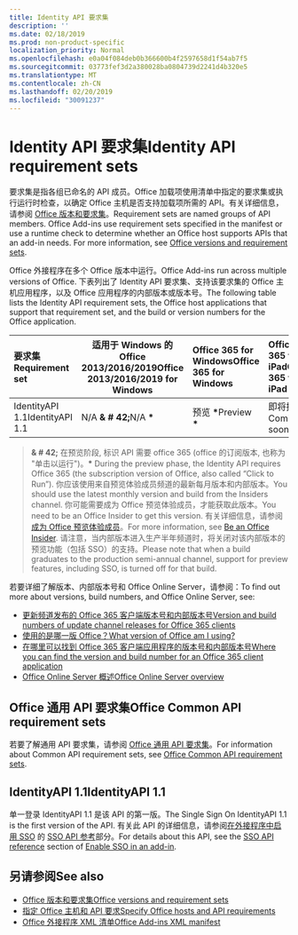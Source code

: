 ```yaml
---
title: Identity API 要求集
description: ''
ms.date: 02/18/2019
ms.prod: non-product-specific
localization_priority: Normal
ms.openlocfilehash: e0a04f084deb0b366600b4f2597658d1f54ab7f5
ms.sourcegitcommit: 03773fef3d2a380028ba0804739d2241d4b320e5
ms.translationtype: MT
ms.contentlocale: zh-CN
ms.lasthandoff: 02/20/2019
ms.locfileid: "30091237"
---
```

# <a name="identity-api-requirement-sets"></a><span data-ttu-id="2655f-102">Identity API 要求集</span><span class="sxs-lookup"><span data-stu-id="2655f-102">Identity API requirement sets</span></span>

<span data-ttu-id="2655f-p101">要求集是指各组已命名的 API 成员。Office 加载项使用清单中指定的要求集或执行运行时检查，以确定 Office 主机是否支持加载项所需的 API。有关详细信息，请参阅 [Office 版本和要求集](https://docs.microsoft.com/office/dev/add-ins/develop/office-versions-and-requirement-sets)。</span><span class="sxs-lookup"><span data-stu-id="2655f-p101">Requirement sets are named groups of API members. Office Add-ins use requirement sets specified in the manifest or use a runtime check to determine whether an Office host supports APIs that an add-in needs. For more information, see [Office versions and requirement sets](https://docs.microsoft.com/office/dev/add-ins/develop/office-versions-and-requirement-sets).</span></span>

<span data-ttu-id="2655f-106">Office 外接程序在多个 Office 版本中运行。</span><span class="sxs-lookup"><span data-stu-id="2655f-106">Office Add-ins run across multiple versions of Office.</span></span> <span data-ttu-id="2655f-107">下表列出了 Identity API 要求集、支持该要求集的 Office 主机应用程序，以及 Office 应用程序的内部版本或版本号。</span><span class="sxs-lookup"><span data-stu-id="2655f-107">The following table lists the Identity API requirement sets, the Office host applications that support that requirement set, and the build or version numbers for the Office application.</span></span>

|  <span data-ttu-id="2655f-108">要求集</span><span class="sxs-lookup"><span data-stu-id="2655f-108">Requirement set</span></span>  | <span data-ttu-id="2655f-109">适用于 Windows 的 Office 2013/2016/2019</span><span class="sxs-lookup"><span data-stu-id="2655f-109">Office 2013/2016/2019 for Windows</span></span> | <span data-ttu-id="2655f-110">Office 365 for Windows</span><span class="sxs-lookup"><span data-stu-id="2655f-110">Office 365 for Windows</span></span>   |  <span data-ttu-id="2655f-111">Office 365 for iPad</span><span class="sxs-lookup"><span data-stu-id="2655f-111">Office 365 for iPad</span></span>  |  <span data-ttu-id="2655f-112">Office 365 for Mac</span><span class="sxs-lookup"><span data-stu-id="2655f-112">Office 365 for Mac</span></span>  | <span data-ttu-id="2655f-113">Office Online</span><span class="sxs-lookup"><span data-stu-id="2655f-113">Office Online</span></span>  | <span data-ttu-id="2655f-114">SharePoint Online</span><span class="sxs-lookup"><span data-stu-id="2655f-114">SharePoint Online</span></span> | <span data-ttu-id="2655f-115">OneDrive.com</span><span class="sxs-lookup"><span data-stu-id="2655f-115">OneDrive.com</span></span> |<span data-ttu-id="2655f-116">Outlook.com & Exchange Online</span><span class="sxs-lookup"><span data-stu-id="2655f-116">Outlook.com & Exchange Online</span></span>|
|:-----|-----|:-----|:-----|:-----|:-----|:-----|:-----|:-----|
| <span data-ttu-id="2655f-117">IdentityAPI 1.1</span><span class="sxs-lookup"><span data-stu-id="2655f-117">IdentityAPI 1.1</span></span>  | <span data-ttu-id="2655f-118">N/A **& # 42;**</span><span class="sxs-lookup"><span data-stu-id="2655f-118">N/A **&#42;**</span></span> | <span data-ttu-id="2655f-119">预览 **&#42;**</span><span class="sxs-lookup"><span data-stu-id="2655f-119">Preview **&#42;**</span></span> | <span data-ttu-id="2655f-120">即将推出</span><span class="sxs-lookup"><span data-stu-id="2655f-120">Coming soon</span></span> | <span data-ttu-id="2655f-121">预览 **&#42;**</span><span class="sxs-lookup"><span data-stu-id="2655f-121">Preview **&#42;**</span></span>| <span data-ttu-id="2655f-122">预览</span><span class="sxs-lookup"><span data-stu-id="2655f-122">Preview</span></span> | <span data-ttu-id="2655f-123">预览</span><span class="sxs-lookup"><span data-stu-id="2655f-123">Preview</span></span>| <span data-ttu-id="2655f-124">即将推出</span><span class="sxs-lookup"><span data-stu-id="2655f-124">Coming soon</span></span> | <span data-ttu-id="2655f-125">即将推出</span><span class="sxs-lookup"><span data-stu-id="2655f-125">Coming soon</span></span> |

> <span data-ttu-id="2655f-126">**& # 42;** 在预览阶段, 标识 API 需要 office 365 (office 的订阅版本, 也称为 "单击以运行")。</span><span class="sxs-lookup"><span data-stu-id="2655f-126">**&#42;** During the preview phase, the Identity API requires Office 365 (the subscription version of Office, also called “Click to Run”).</span></span> <span data-ttu-id="2655f-127">你应该使用来自预览体验成员频道的最新每月版本和内部版本。</span><span class="sxs-lookup"><span data-stu-id="2655f-127">You should use the latest monthly version and build from the Insiders channel.</span></span> <span data-ttu-id="2655f-128">你可能需要成为 Office 预览体验成员，才能获取此版本。</span><span class="sxs-lookup"><span data-stu-id="2655f-128">You need to be an Office Insider to get this version.</span></span> <span data-ttu-id="2655f-129">有关详细信息，请参阅[成为 Office 预览体验成员](https://products.office.com/office-insider?tab=tab-1)。</span><span class="sxs-lookup"><span data-stu-id="2655f-129">For more information, see [Be an Office Insider](https://products.office.com/office-insider?tab=tab-1).</span></span> <span data-ttu-id="2655f-130">请注意，当内部版本进入生产半年频道时，将关闭对该内部版本的预览功能（包括 SSO）的支持。</span><span class="sxs-lookup"><span data-stu-id="2655f-130">Please note that when a build graduates to the production semi-annual channel, support for preview features, including SSO, is turned off for that build.</span></span>

<span data-ttu-id="2655f-131">若要详细了解版本、内部版本号和 Office Online Server，请参阅：</span><span class="sxs-lookup"><span data-stu-id="2655f-131">To find out more about versions, build numbers, and Office Online Server, see:</span></span>

- [<span data-ttu-id="2655f-132">更新频道发布的 Office 365 客户端版本号和内部版本号</span><span class="sxs-lookup"><span data-stu-id="2655f-132">Version and build numbers of update channel releases for Office 365 clients</span></span>](https://support.office.com/article/version-and-build-numbers-of-update-channel-releases-ae942449-1fca-4484-898b-a933ea23def7)
- [<span data-ttu-id="2655f-133">使用的是哪一版 Office？</span><span class="sxs-lookup"><span data-stu-id="2655f-133">What version of Office am I using?</span></span>](https://support.office.com/article/What-version-of-Office-am-I-using-932788b8-a3ce-44bf-bb09-e334518b8b19)
- [<span data-ttu-id="2655f-134">在哪里可以找到 Office 365 客户端应用程序的版本号和内部版本号</span><span class="sxs-lookup"><span data-stu-id="2655f-134">Where you can find the version and build number for an Office 365 client application</span></span>](https://support.office.com/article/version-and-build-numbers-of-update-channel-releases-ae942449-1fca-4484-898b-a933ea23def7)
- [<span data-ttu-id="2655f-135">Office Online Server 概述</span><span class="sxs-lookup"><span data-stu-id="2655f-135">Office Online Server overview</span></span>](https://docs.microsoft.com/officeonlineserver/office-online-server-overview)

## <a name="office-common-api-requirement-sets"></a><span data-ttu-id="2655f-136">Office 通用 API 要求集</span><span class="sxs-lookup"><span data-stu-id="2655f-136">Office Common API requirement sets</span></span>

<span data-ttu-id="2655f-137">若要了解通用 API 要求集，请参阅 [Office 通用 API 要求集](office-add-in-requirement-sets.md)。</span><span class="sxs-lookup"><span data-stu-id="2655f-137">For information about Common API requirement sets, see [Office Common API requirement sets](office-add-in-requirement-sets.md).</span></span>

## <a name="identityapi-11"></a><span data-ttu-id="2655f-138">IdentityAPI 1.1</span><span class="sxs-lookup"><span data-stu-id="2655f-138">IdentityAPI 1.1</span></span> 

<span data-ttu-id="2655f-139">单一登录 IdentityAPI 1.1 是该 API 的第一版。</span><span class="sxs-lookup"><span data-stu-id="2655f-139">The Single Sign On IdentityAPI 1.1 is the first version of the API.</span></span> <span data-ttu-id="2655f-140">有关此 API 的详细信息，请参阅[在外接程序中启用 SSO](https://docs.microsoft.com/office/dev/add-ins/develop/sso-in-office-add-ins) 的 [SSO API 参考](https://docs.microsoft.com/office/dev/add-ins/develop/sso-in-office-add-ins#sso-api-reference)部分。</span><span class="sxs-lookup"><span data-stu-id="2655f-140">For details about this API, see the [SSO API reference](https://docs.microsoft.com/office/dev/add-ins/develop/sso-in-office-add-ins#sso-api-reference) section of [Enable SSO in an add-in](https://docs.microsoft.com/office/dev/add-ins/develop/sso-in-office-add-ins).</span></span>

## <a name="see-also"></a><span data-ttu-id="2655f-141">另请参阅</span><span class="sxs-lookup"><span data-stu-id="2655f-141">See also</span></span>

- [<span data-ttu-id="2655f-142">Office 版本和要求集</span><span class="sxs-lookup"><span data-stu-id="2655f-142">Office versions and requirement sets</span></span>](https://docs.microsoft.com/office/dev/add-ins/develop/office-versions-and-requirement-sets)
- [<span data-ttu-id="2655f-143">指定 Office 主机和 API 要求</span><span class="sxs-lookup"><span data-stu-id="2655f-143">Specify Office hosts and API requirements</span></span>](https://docs.microsoft.com/office/dev/add-ins/develop/specify-office-hosts-and-api-requirements)
- [<span data-ttu-id="2655f-144">Office 外接程序 XML 清单</span><span class="sxs-lookup"><span data-stu-id="2655f-144">Office Add-ins XML manifest</span></span>](https://docs.microsoft.com/office/dev/add-ins/develop/add-in-manifests)
